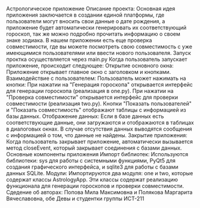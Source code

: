 Астрологическое приложение 
Описание проекта: Основная идея приложения заключается в создании единой платформы, где пользователи могут вносить свои данные о дате рождения, а приложение будет автоматически генерировать их соответствующий гороскоп, так же можно подробно прочитать информацию о своем знаке зодиака. В нашем приложении есть еще проверка совместимости, где вы можете посмотреть свою совместимость с уже имеющимися пользователями или ввести нового пользователя.
Запуск проктка осуществляется через main.py
Когда пользователь запускает приложение, происходит следующее:
Открытие основного окна:
Приложение открывает главное окно с заголовком и кнопками.
Взаимодействие с пользователем:
Пользователь может нажимать на кнопки:
При нажатии на "Генерация гороскопа" открывается интерфейс для генерации гороскопа (реализация в one.py).
При нажатии на "Проверка совместимости" открывается интерфейс для проверки совместимости (реализация two.py).
Кнопки "Показать пользователей" и "Показать совместимость" отображают таблицы с информацией из базы данных.
Отображение данных:
Если в базе данных есть соответствующие данные, они загружаются и отображаются в таблицах в диалоговых окнах. В случае отсутствия данных выводятся сообщения с информацией о том, что данные не найдены.
Закрытие приложения:
Когда пользователь закрывает приложение, автоматически вызывается метод closeEvent, который закрывает соединения с базами данных.
Основные компоненты приложения
Импорт библиотек:
Используются библиотеки: sys для работы с системными функциями, PyQt5 для создания графического интерфейса, и sqlite3 для работы с базами данных SQLite.
Модули:
Импортируются два модуля: one и two, которые содержат классы AstrologyApp. Эти классы содержат реализацию функционала для генерации гороскопов и проверки совместимости.
Сдедение об авторах: Попова Мила Максимовна и Полякова Маргарита Вячеславовна, обе Девы и студентки группы ИСТ-211

